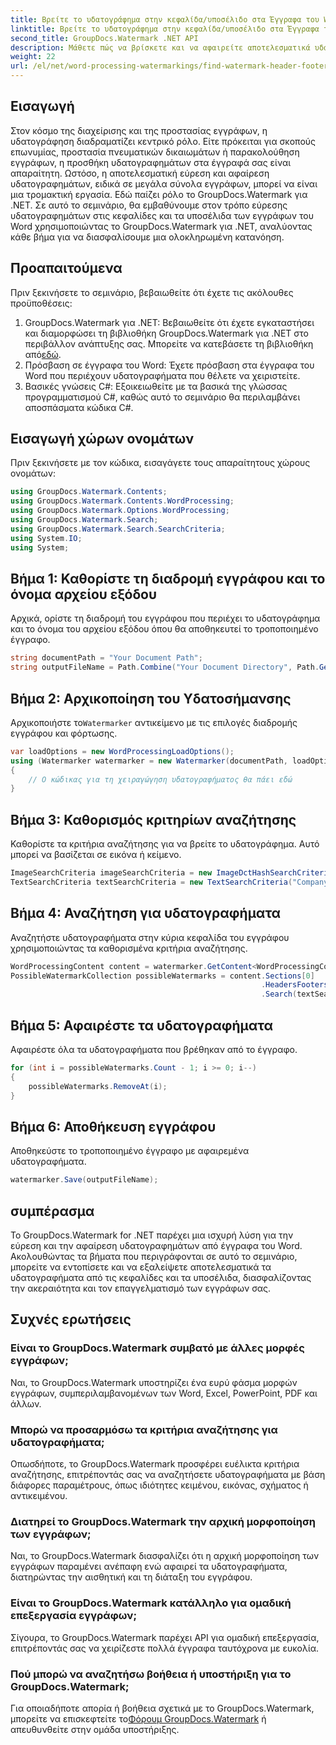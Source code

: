 ```yaml
---
title: Βρείτε το υδατογράφημα στην κεφαλίδα/υποσέλιδο στα Έγγραφα του Word
linktitle: Βρείτε το υδατογράφημα στην κεφαλίδα/υποσέλιδο στα Έγγραφα του Word
second_title: GroupDocs.Watermark .NET API
description: Μάθετε πώς να βρίσκετε και να αφαιρείτε αποτελεσματικά υδατογραφήματα από έγγραφα του Word χρησιμοποιώντας το υδατογράφημα GroupDocs για .NET, διασφαλίζοντας την ακεραιότητα και τον επαγγελματισμό των εγγράφων.
weight: 22
url: /el/net/word-processing-watermarkings/find-watermark-header-footer-word-docs/
---
```

## Εισαγωγή
Στον κόσμο της διαχείρισης και της προστασίας εγγράφων, η υδατογράφηση διαδραματίζει κεντρικό ρόλο. Είτε πρόκειται για σκοπούς επωνυμίας, προστασία πνευματικών δικαιωμάτων ή παρακολούθηση εγγράφων, η προσθήκη υδατογραφημάτων στα έγγραφά σας είναι απαραίτητη. Ωστόσο, η αποτελεσματική εύρεση και αφαίρεση υδατογραφημάτων, ειδικά σε μεγάλα σύνολα εγγράφων, μπορεί να είναι μια τρομακτική εργασία. Εδώ παίζει ρόλο το GroupDocs.Watermark για .NET. Σε αυτό το σεμινάριο, θα εμβαθύνουμε στον τρόπο εύρεσης υδατογραφημάτων στις κεφαλίδες και τα υποσέλιδα των εγγράφων του Word χρησιμοποιώντας το GroupDocs.Watermark για .NET, αναλύοντας κάθε βήμα για να διασφαλίσουμε μια ολοκληρωμένη κατανόηση.
## Προαπαιτούμενα
Πριν ξεκινήσετε το σεμινάριο, βεβαιωθείτε ότι έχετε τις ακόλουθες προϋποθέσεις:
1. GroupDocs.Watermark για .NET: Βεβαιωθείτε ότι έχετε εγκαταστήσει και διαμορφώσει τη βιβλιοθήκη GroupDocs.Watermark για .NET στο περιβάλλον ανάπτυξης σας. Μπορείτε να κατεβάσετε τη βιβλιοθήκη από[εδώ](https://releases.groupdocs.com/Watermark/net/).
2. Πρόσβαση σε έγγραφα του Word: Έχετε πρόσβαση στα έγγραφα του Word που περιέχουν υδατογραφήματα που θέλετε να χειριστείτε.
3. Βασικές γνώσεις C#: Εξοικειωθείτε με τα βασικά της γλώσσας προγραμματισμού C#, καθώς αυτό το σεμινάριο θα περιλαμβάνει αποσπάσματα κώδικα C#.
## Εισαγωγή χώρων ονομάτων
Πριν ξεκινήσετε με τον κώδικα, εισαγάγετε τους απαραίτητους χώρους ονομάτων:
```csharp
using GroupDocs.Watermark.Contents;
using GroupDocs.Watermark.Contents.WordProcessing;
using GroupDocs.Watermark.Options.WordProcessing;
using GroupDocs.Watermark.Search;
using GroupDocs.Watermark.Search.SearchCriteria;
using System.IO;
using System;
```
## Βήμα 1: Καθορίστε τη διαδρομή εγγράφου και το όνομα αρχείου εξόδου
Αρχικά, ορίστε τη διαδρομή του εγγράφου που περιέχει το υδατογράφημα και το όνομα του αρχείου εξόδου όπου θα αποθηκευτεί το τροποποιημένο έγγραφο.
```csharp
string documentPath = "Your Document Path";
string outputFileName = Path.Combine("Your Document Directory", Path.GetFileName(documentPath));
```
## Βήμα 2: Αρχικοποίηση του Υδατοσήμανσης
 Αρχικοποιήστε το`Watermarker` αντικείμενο με τις επιλογές διαδρομής εγγράφου και φόρτωσης.
```csharp
var loadOptions = new WordProcessingLoadOptions();
using (Watermarker watermarker = new Watermarker(documentPath, loadOptions))
{
    // Ο κώδικας για τη χειραγώγηση υδατογραφήματος θα πάει εδώ
}
```
## Βήμα 3: Καθορισμός κριτηρίων αναζήτησης
Καθορίστε τα κριτήρια αναζήτησης για να βρείτε το υδατογράφημα. Αυτό μπορεί να βασίζεται σε εικόνα ή κείμενο.
```csharp
ImageSearchCriteria imageSearchCriteria = new ImageDctHashSearchCriteria(Constants.LogoPng);
TextSearchCriteria textSearchCriteria = new TextSearchCriteria("Company Name");
```
## Βήμα 4: Αναζήτηση για υδατογραφήματα
Αναζητήστε υδατογραφήματα στην κύρια κεφαλίδα του εγγράφου χρησιμοποιώντας τα καθορισμένα κριτήρια αναζήτησης.
```csharp
WordProcessingContent content = watermarker.GetContent<WordProcessingContent>();
PossibleWatermarkCollection possibleWatermarks = content.Sections[0]
                                                        .HeadersFooters[OfficeHeaderFooterType.HeaderPrimary]
                                                        .Search(textSearchCriteria.Or(imageSearchCriteria));
```
## Βήμα 5: Αφαιρέστε τα υδατογραφήματα
Αφαιρέστε όλα τα υδατογραφήματα που βρέθηκαν από το έγγραφο.
```csharp
for (int i = possibleWatermarks.Count - 1; i >= 0; i--)
{
    possibleWatermarks.RemoveAt(i);
}
```
## Βήμα 6: Αποθήκευση εγγράφου
Αποθηκεύστε το τροποποιημένο έγγραφο με αφαιρεμένα υδατογραφήματα.
```csharp
watermarker.Save(outputFileName);
```

## συμπέρασμα
Το GroupDocs.Watermark for .NET παρέχει μια ισχυρή λύση για την εύρεση και την αφαίρεση υδατογραφημάτων από έγγραφα του Word. Ακολουθώντας τα βήματα που περιγράφονται σε αυτό το σεμινάριο, μπορείτε να εντοπίσετε και να εξαλείψετε αποτελεσματικά τα υδατογραφήματα από τις κεφαλίδες και τα υποσέλιδα, διασφαλίζοντας την ακεραιότητα και τον επαγγελματισμό των εγγράφων σας.
## Συχνές ερωτήσεις
### Είναι το GroupDocs.Watermark συμβατό με άλλες μορφές εγγράφων;
Ναι, το GroupDocs.Watermark υποστηρίζει ένα ευρύ φάσμα μορφών εγγράφων, συμπεριλαμβανομένων των Word, Excel, PowerPoint, PDF και άλλων.
### Μπορώ να προσαρμόσω τα κριτήρια αναζήτησης για υδατογραφήματα;
Οπωσδήποτε, το GroupDocs.Watermark προσφέρει ευέλικτα κριτήρια αναζήτησης, επιτρέποντάς σας να αναζητήσετε υδατογραφήματα με βάση διάφορες παραμέτρους, όπως ιδιότητες κειμένου, εικόνας, σχήματος ή αντικειμένου.
### Διατηρεί το GroupDocs.Watermark την αρχική μορφοποίηση των εγγράφων;
Ναι, το GroupDocs.Watermark διασφαλίζει ότι η αρχική μορφοποίηση των εγγράφων παραμένει ανέπαφη ενώ αφαιρεί τα υδατογραφήματα, διατηρώντας την αισθητική και τη διάταξη του εγγράφου.
### Είναι το GroupDocs.Watermark κατάλληλο για ομαδική επεξεργασία εγγράφων;
Σίγουρα, το GroupDocs.Watermark παρέχει API για ομαδική επεξεργασία, επιτρέποντάς σας να χειρίζεστε πολλά έγγραφα ταυτόχρονα με ευκολία.
### Πού μπορώ να αναζητήσω βοήθεια ή υποστήριξη για το GroupDocs.Watermark;
 Για οποιαδήποτε απορία ή βοήθεια σχετικά με το GroupDocs.Watermark, μπορείτε να επισκεφτείτε το[Φόρουμ GroupDocs.Watermark](https://forum.groupdocs.com/c/watermark/19) ή απευθυνθείτε στην ομάδα υποστήριξης.